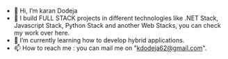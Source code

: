 - 👋 Hi, I’m karan Dodeja 
- 👀 I build FULL STACK projects in different technologies like .NET Stack, Javascript Stack, Python Stack and another Web Stacks, you can check my work over here.
- 🌱 I’m currently learning how to develop hybrid applications.
- 📫 How to reach me : you can mail me on "kdodeja62@gmail.com".

<!---
karan2503D/karan2503D is a ✨ special ✨ repository because its `README.md` (this file) appears on your GitHub profile.
You can click the Preview link to take a look at your changes.
--->
